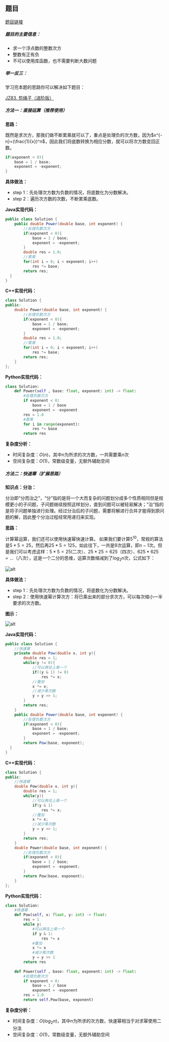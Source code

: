 ## 题目
[题目链接](https://www.nowcoder.com/practice/1a834e5e3e1a4b7ba251417554e07c00?tpId=196&tqId=23277&sourceUrl=/exam/oj&channenl=wgithub&fromPut=wgithub)

##### 题目的主要信息：

- 求一个浮点数的整数次方
- 整数有正有负
- 不可以使用库函数，也不需要判断大数问题

##### 举一反三：

学习完本题的思路你可以解决如下题目：

[JZ83. 剪绳子（进阶版）](https://www.nowcoder.com/practice/106f666170554379ab1974e5a601e741?tpId=13&tqId=2254224)

##### 方法一：直接运算（推荐使用）

**思路：**

既然是求次方，那我们做不断累乘就可以了，重点是处理负的次方数，因为$x^{-n}=(\frac{1}{x})^n$，因此我们将底数转换为相应分数，就可以将次方数变回正数。
```cpp
if(exponent < 0){
    base = 1 / base;
    exponent = -exponent;
}
```

**具体做法：**

- step 1：先处理次方数为负数的情况，将底数化为分数解决。
- step 2：遍历次方数的次数，不断累乘底数。

**Java实现代码：**
```java
public class Solution {
    public double Power(double base, int exponent) {
        //处理负数次方
        if(exponent < 0){
            base = 1 / base;
            exponent = -exponent;
        }
        double res = 1.0;
        //累乘
        for(int i = 0; i < exponent; i++)
            res *= base;
        return res;
  }
}
```
**C++实现代码：**
```cpp
class Solution {
public:
    double Power(double base, int exponent) {
        //处理负数次方
        if(exponent < 0){
            base = 1 / base;
            exponent = -exponent;
        }
        double res = 1.0;
        //累乘
        for(int i = 0; i < exponent; i++)
            res *= base;
        return res;
    }
};
```
**Python实现代码：**
```python
class Solution:
    def Power(self , base: float, exponent: int) -> float:
        #处理负数次方
        if exponent < 0:
            base = 1 / base
            exponent = -exponent
        res = 1.0
        #累乘
        for i in range(exponent):
            res *= base
        return res
```
**复杂度分析：**
- 时间复杂度：$O(n)$，其中$n$为所求的次方数，一共需要乘$n$次
- 空间复杂度：$O(1)$，常数级变量，无额外辅助空间

##### 方法二：快速幂（扩展思路）

**知识点：分治：**

分治即“分而治之”，“分”指的是将一个大而复杂的问题划分成多个性质相同但是规模更小的子问题，子问题继续按照这样划分，直到问题可以被轻易解决；“治”指的是将子问题单独进行处理。经过分治后的子问题，需要将解进行合并才能得到原问题的解，因此整个分治过程经常用递归来实现。

**思路：**

计算幂运算，我们还可以使用快速幂快速计算。 如果我们要计算$5^{10}$，常规的算法是$5*5=25$，然后再$25*5=125$，如此往下，一共是$9$次运算，即$n-1$次。但是我们可以考虑这样：$5*5=25$(二次）、$25*25=625$（四次）、$625*625=...$（八次），这是一个二分的思维，运算次数缩减到了$log_2n$次，公式如下：

![alt](https://uploadfiles.nowcoder.com/images/20220420/397721558_1650427629432/D2B5CA33BD970F64A6301FA75AE2EB22)

**具体做法：**

- step 1：先处理次方数为负数的情况，将底数化为分数解决。
- step 2：使用快速幂计算次方：将已乘出来的部分求次方，可以每次缩小一半要求的次方数。

**图示：**

![alt](https://uploadfiles.nowcoder.com/images/20220422/397721558_1650596838105/D1BBAD5FEB77FAB86A8895C28455AE59)

**Java实现代码：**
```java
public class Solution {
    //快速幂
    private double Pow(double x, int y){ 
        double res = 1;
        while(y != 0){
            //可以再往上乘一个
            if((y & 1) != 0) 
                res *= x;
            //叠加
            x *= x; 
            //减少乘次数
            y = y >> 1; 
        }
        return res;
    }
    public double Power(double base, int exponent) {
        //处理负数次方
        if(exponent < 0){
            base = 1 / base;
            exponent = -exponent;
        }
        return Pow(base, exponent);
  }
}
```
**C++实现代码：**
```cpp
class Solution {
public:
    //快速幂
    double Pow(double x, int y){ 
        double res = 1;
        while(y){
            //可以再往上乘一个
            if(y & 1) 
                res *= x;
            //叠加
            x *= x; 
            //减少乘次数
            y = y >> 1; 
        }
        return res;
    }
    double Power(double base, int exponent) {
        //处理负数次方
        if(exponent < 0){
            base = 1 / base;
            exponent = -exponent;
        }
        return Pow(base, exponent);
    }
};
```
**Python实现代码：**
```python
class Solution:
    #快速幂
    def Pow(self, x: float, y: int) -> float:
        res = 1
        while y:
            #可以再往上乘一个
            if y & 1: 
                res *= x
            #叠加
            x *= x 
            #减少乘次数
            y = y >> 1 
        return res
        
    def Power(self , base: float, exponent: int) -> float:
        #处理负数次方
        if exponent < 0:
            base = 1 / base
            exponent = -exponent
        res = 1.0
        return self.Pow(base, exponent)
```
**复杂度分析：**
- 时间复杂度：$O(log_2n)$，其中$n$为所求的次方数，快速幂相当于对求幂使用二分法
- 空间复杂度：$O(1)$，常数级变量，无额外辅助空间
